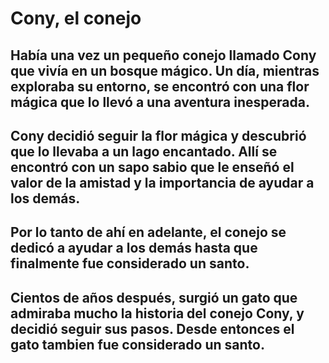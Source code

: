 # Cony, el conejo

## Había una vez un pequeño conejo llamado Cony que vivía en un bosque mágico. Un día, mientras exploraba su entorno, se encontró con una flor mágica que lo llevó a una aventura inesperada.

## Cony decidió seguir la flor mágica y descubrió que lo llevaba a un lago encantado. Allí se encontró con un sapo sabio que le enseñó el valor de la amistad y la importancia de ayudar a los demás.

## Por lo tanto de ahí en adelante, el conejo se dedicó a ayudar a los demás hasta que finalmente fue considerado un santo.

## Cientos de años después, surgió un gato que admiraba mucho la historia del conejo Cony, y decidió seguir sus pasos. Desde entonces el gato tambien fue considerado un santo.

